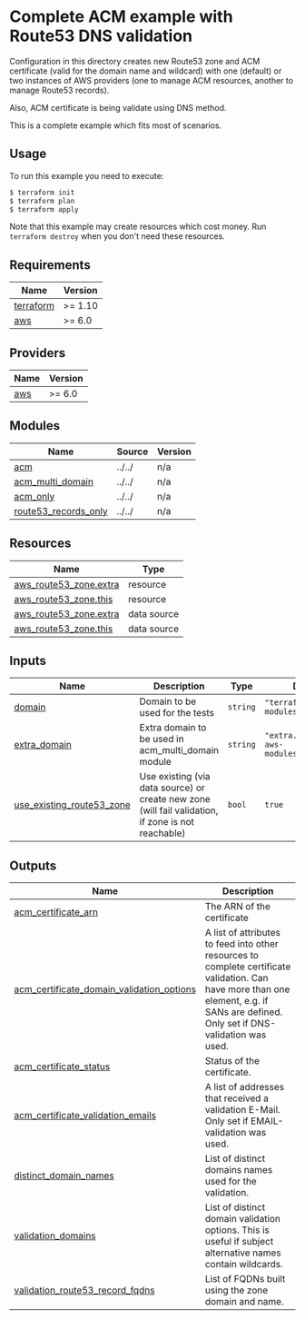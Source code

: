 # Complete ACM example with Route53 DNS validation

Configuration in this directory creates new Route53 zone and ACM certificate (valid for the domain name and wildcard) with one (default) or two instances of AWS providers (one to manage ACM resources, another to manage Route53 records).

Also, ACM certificate is being validate using DNS method.

This is a complete example which fits most of scenarios.

## Usage

To run this example you need to execute:

```bash
$ terraform init
$ terraform plan
$ terraform apply
```

Note that this example may create resources which cost money. Run `terraform destroy` when you don't need these resources.

<!-- BEGIN_TF_DOCS -->
## Requirements

| Name | Version |
|------|---------|
| <a name="requirement_terraform"></a> [terraform](#requirement\_terraform) | >= 1.10 |
| <a name="requirement_aws"></a> [aws](#requirement\_aws) | >= 6.0 |

## Providers

| Name | Version |
|------|---------|
| <a name="provider_aws"></a> [aws](#provider\_aws) | >= 6.0 |

## Modules

| Name | Source | Version |
|------|--------|---------|
| <a name="module_acm"></a> [acm](#module\_acm) | ../../ | n/a |
| <a name="module_acm_multi_domain"></a> [acm\_multi\_domain](#module\_acm\_multi\_domain) | ../../ | n/a |
| <a name="module_acm_only"></a> [acm\_only](#module\_acm\_only) | ../../ | n/a |
| <a name="module_route53_records_only"></a> [route53\_records\_only](#module\_route53\_records\_only) | ../../ | n/a |

## Resources

| Name | Type |
|------|------|
| [aws_route53_zone.extra](https://registry.terraform.io/providers/hashicorp/aws/latest/docs/resources/route53_zone) | resource |
| [aws_route53_zone.this](https://registry.terraform.io/providers/hashicorp/aws/latest/docs/resources/route53_zone) | resource |
| [aws_route53_zone.extra](https://registry.terraform.io/providers/hashicorp/aws/latest/docs/data-sources/route53_zone) | data source |
| [aws_route53_zone.this](https://registry.terraform.io/providers/hashicorp/aws/latest/docs/data-sources/route53_zone) | data source |

## Inputs

| Name | Description | Type | Default | Required |
|------|-------------|------|---------|:--------:|
| <a name="input_domain"></a> [domain](#input\_domain) | Domain to be used for the tests | `string` | `"terraform-aws-modules.modules.tf"` | no |
| <a name="input_extra_domain"></a> [extra\_domain](#input\_extra\_domain) | Extra domain to be used in acm\_multi\_domain module | `string` | `"extra.terraform-aws-modules.modules.tf"` | no |
| <a name="input_use_existing_route53_zone"></a> [use\_existing\_route53\_zone](#input\_use\_existing\_route53\_zone) | Use existing (via data source) or create new zone (will fail validation, if zone is not reachable) | `bool` | `true` | no |

## Outputs

| Name | Description |
|------|-------------|
| <a name="output_acm_certificate_arn"></a> [acm\_certificate\_arn](#output\_acm\_certificate\_arn) | The ARN of the certificate |
| <a name="output_acm_certificate_domain_validation_options"></a> [acm\_certificate\_domain\_validation\_options](#output\_acm\_certificate\_domain\_validation\_options) | A list of attributes to feed into other resources to complete certificate validation. Can have more than one element, e.g. if SANs are defined. Only set if DNS-validation was used. |
| <a name="output_acm_certificate_status"></a> [acm\_certificate\_status](#output\_acm\_certificate\_status) | Status of the certificate. |
| <a name="output_acm_certificate_validation_emails"></a> [acm\_certificate\_validation\_emails](#output\_acm\_certificate\_validation\_emails) | A list of addresses that received a validation E-Mail. Only set if EMAIL-validation was used. |
| <a name="output_distinct_domain_names"></a> [distinct\_domain\_names](#output\_distinct\_domain\_names) | List of distinct domains names used for the validation. |
| <a name="output_validation_domains"></a> [validation\_domains](#output\_validation\_domains) | List of distinct domain validation options. This is useful if subject alternative names contain wildcards. |
| <a name="output_validation_route53_record_fqdns"></a> [validation\_route53\_record\_fqdns](#output\_validation\_route53\_record\_fqdns) | List of FQDNs built using the zone domain and name. |
<!-- END_TF_DOCS -->
